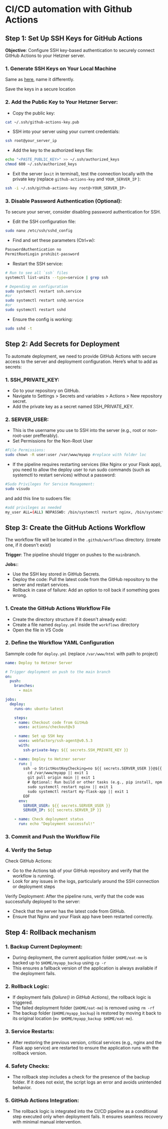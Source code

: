 # CI/CD automation with Github Actions

##  Step 1: Set Up SSH Keys for GitHub Actions
**Objective**: Configure SSH key-based authentication to securely connect GitHub Actions to your Hetzner server.

### 1. Generate SSH Keys on Your Local Machine
Same as [here](ssh_gen.md), name it differently.
<p>Save the keys in a secure location</p>

### 2. Add the Public Key to Your Hetzner Server:
- Copy the public key:
```sh
cat ~/.ssh/github-actions-key.pub
```
- SSH into your server using your current credentials:
```sh
ssh root@your_server_ip
```
- Add the key to the authorized keys file:
```sh
echo "<PASTE_PUBLIC_KEY>" >> ~/.ssh/authorized_keys
chmod 600 ~/.ssh/authorized_keys
```
- Exit the server (`exit` in terminal), test the connection locally with the private key (replace `github-actions-key` and `YOUR_SERVER_IP` ):
```sh
ssh -i ~/.ssh/github-actions-key root@<YOUR_SERVER_IP>
```
### 3. Disable Password Authentication (Optional):
To secure your server, consider disabling password authentication for SSH.
- Edit the SSH configuration file:
```sh
sudo nano /etc/ssh/sshd_config
```
- Find and set these parameters (Ctrl+w):
```sh
PasswordAuthentication no
PermitRootLogin prohibit-password
```
- Restart the SSH service:
```sh
# Run to see all `ssh` files
systemctl list-units --type=service | grep ssh

# Depending on configuration
sudo systemctl restart ssh.service
#or
sudo systemctl restart ssh@.service
#or
sudo systemctl restart sshd
```
- Ensure the config is working:
```sh
sudo sshd -t
```

## Step 2: Add Secrets for Deployment
To automate deployment, we need to provide GitHub Actions with secure access to the server and deployment configuration. Here’s what to add as secrets:

### 1. SSH_PRIVATE_KEY:
- Go to your repository on GitHub.
- Navigate to Settings > Secrets and variables > Actions > New repository secret.
- Add the private key as a secret named SSH_PRIVATE_KEY.
### 2. SERVER_USER:
- This is the username you use to SSH into the server (e.g., root or non-root-user prefferably).
- Set Permissions for the Non-Root User
```sh
#File Permissions:
sudo chown -R user:user /var/www/myapp #replace with folder loc
```
- If the pipeline requires restarting services (like Nginx or your Flask app), you need to allow the deploy user to run sudo commands (such as systemctl to restart services) without a password:
```sh
#Sudo Privileges for Service Management:
sudo visudo
```
and add this line to sudoers file:
```sh
#add privileges as needed
my_user ALL=(ALL) NOPASSWD: /bin/systemctl restart nginx, /bin/systemctl restart my-flask-app 
```

## Step 3: Create the GitHub Actions Workflow
The workflow file will be located in the `.github/workflows` directory. (create one, if it doesn't exist)

**Trigger**: The pipeline should trigger on pushes to the `main`branch.</p>
**Jobs:**: 
- Use the SSH key stored in GitHub Secrets.
- Deploy the code: Pull the latest code from the GitHub repository to the server and restart services.
- Rollback in case of failure: Add an option to roll back if something goes wrong.

### 1. Create the GitHub Actions Workflow File
- Create the directory structure if it doesn't already exist:
- Create a file named `deploy.yml` inside the `workflows` directory
- Open the file in VS Code
### 2. Define the Workflow YAML Configuration
Sammple code for `deploy.yml` (replace `/var/www/html` with path to project)
```yml
name: Deploy to Hetzner Server

# Trigger deployment on push to the main branch
on:
  push:
    branches:
      - main

jobs:
  deploy:
    runs-on: ubuntu-latest

    steps:
    - name: Checkout code from GitHub
      uses: actions/checkout@v3

    - name: Set up SSH key
      uses: webfactory/ssh-agent@v0.5.3
      with:
        ssh-private-key: ${{ secrets.SSH_PRIVATE_KEY }}

    - name: Deploy to Hetzner server
      run: |
        ssh -o StrictHostKeyChecking=no ${{ secrets.SERVER_USER }}@${{ secrets.SERVER_IP }} << 'EOF'
          cd /var/www/myapp || exit 1
          git pull origin main || exit 1
          # Optional: Run build or other tasks (e.g., pip install, npm install)
          sudo systemctl restart nginx || exit 1
          sudo systemctl restart my-flask-app || exit 1
        EOF
      env:
        SERVER_USER: ${{ secrets.SERVER_USER }}
        SERVER_IP: ${{ secrets.SERVER_IP }}

    - name: Check deployment status
      run: echo "Deployment successful!"
```

### 3. Commit and Push the Workflow File
### 4. Verify the Setup
Check GitHub Actions:
- Go to the Actions tab of your GitHub repository and verify that the workflow is running.
- Look for any issues in the logs, particularly around the SSH connection or deployment steps

Verify Deployment:
After the pipeline runs, verify that the code was successfully deployed to the server:
- Check that the server has the latest code from GitHub.
- Ensure that Nginx and your Flask app have been restarted correctly.

## Step 4: Rollback mechanism
### 1. Backup Current Deployment:
- During deployment, the current application folder `$HOME/eat-me` is backed up to `$HOME/myapp_backup` using `cp -r`
- This ensures a fallback version of the application is always available if the deployment fails.
### 2. Rollback Logic:
- If deployment fails *(failure() in GitHub Actions)*, the rollback logic is triggered.
- The failed deployment folder (`$HOME/eat-me`) is removed using `rm -rf`
- The backup folder (`$HOME/myapp_backup`) is restored by moving it back to its original location (`mv $HOME/myapp_backup $HOME/eat-me`).
### 3. Service Restarts:
- After restoring the previous version, critical services (e.g., nginx and the Flask app service) are restarted to ensure the application runs with the rollback version.
### 4. Safety Checks:
- The rollback step includes a check for the presence of the backup folder. If it does not exist, the script logs an error and avoids unintended behavior.
### 5. GitHub Actions Integration:
- The rollback logic is integrated into the CI/CD pipeline as a conditional step executed only when deployment fails. It ensures seamless recovery with minimal manual intervention.